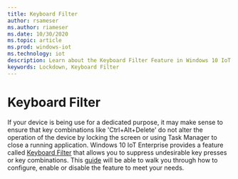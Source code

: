 ```yaml
---
title: Keyboard Filter
author: rsameser
ms.author: riameser
ms.date: 10/30/2020
ms.topic: article
ms.prod: windows-iot
ms.technology: iot
description: Learn about the Keyboard Filter Feature in Windows 10 IoT Enterprise.
keywords: Lockdown, Keyboard Filter
---
```


# Keyboard Filter
If your device is being use for a dedicated purpose, it may make sense to ensure that key combinations like 'Ctrl+Alt+Delete' do not alter the operation of the device by locking the screen or using Task Manager to close a running application. Windows 10 IoT Enterprise provides a feature called [Keyboard Filter](https://docs.microsoft.com/windows-hardware/customize/enterprise/keyboardfilter#:~:text=Keyboard%20Filter.%20You%20can%20use%20Keyboard%20Filter%20to,using%20Task%20Manager%20to%20close%20a%20running%20application.) that allows you to suppress undesirable key presses or key combinations. This [guide](https://docs.microsoft.com/windows-hardware/customize/enterprise/keyboardfilter#turn-on-keyboard-filter) will be able to walk you through how to configure, enable or disable the feature to meet your needs.
